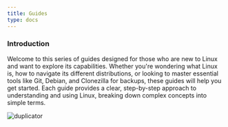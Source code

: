 ```yaml
---
title: Guides
type: docs
---
```


### Introduction

Welcome to this series of guides designed for those who are new to Linux and want to explore its capabilities. Whether you're wondering what Linux is, how to navigate its different distributions, or looking to master essential tools like Git, Debian, and Clonezilla for backups, these guides will help you get started. Each guide provides a clear, step-by-step approach to understanding and using Linux, breaking down complex concepts into simple terms.

![duplicator](/images/gallery/duplicator.webp)